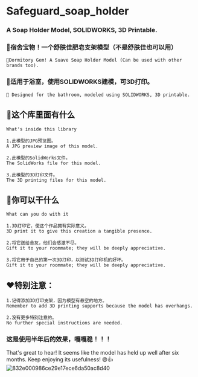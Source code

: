 # Safeguard_soap_holder
### A Soap Holder Model, SOLIDWORKS, 3D Printable.

### 🏫宿舍宝物！一个舒肤佳肥皂支架模型（不是舒肤佳也可以用）
`🏫Dormitory Gem! A Suave Soap Holder Model (Can be used with other brands too).`
### 🚿适用于浴室，使用SOLIDWORKS建模，可3D打印。
`🚿 Designed for the bathroom, modeled using SOLIDWORKS, 3D printable.`

## 💭这个库里面有什么
`What's inside this library`
```
1.此模型的JPG预览图。
A JPG preview image of this model.

2.此模型的SolidWorks文件。
The SolidWorks file for this model.

3.此模型的3D打印文件。
The 3D printing files for this model.
```

## 🤷你可以干什么
`What can you do with it`
```
1.3D打印它，使这个作品拥有实际意义。
3D print it to give this creation a tangible presence.

2.将它送给舍友，他们会感激不尽。
Gift it to your roommate; they will be deeply appreciative.

3.将它用于自己的第一次3D打印，以测试3D打印机的好坏。
Gift it to your roommate; they will be deeply appreciative.
```

## ❤️特别注意：
```
1.记得添加3D打印支架，因为模型有悬空的地方。
Remember to add 3D printing supports because the model has overhangs.

2.没有更多特别注意的。
No further special instructions are needed.
```

### 这是使用半年后的效果，嘎嘎稳！！！
That's great to hear! It seems like the model has held up well after six months. Keep enjoying its usefulness! 😄👍
![832e000986ce29e17ece6da50ac8d40](https://github.com/28778/Safeguard_soap_holder/assets/31039562/f219550a-3f42-48f9-883c-5563b72d6a68)
